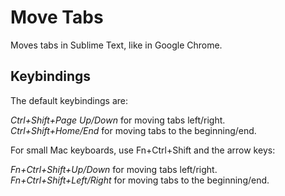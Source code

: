 Move Tabs
=========

Moves tabs in Sublime Text, like in Google Chrome.


Keybindings
-----------

The default keybindings are:

*Ctrl+Shift+Page Up/Down* for moving tabs left/right.  
*Ctrl+Shift+Home/End* for moving tabs to the beginning/end.

For small Mac keyboards, use Fn+Ctrl+Shift and the arrow keys:

*Fn+Ctrl+Shift+Up/Down* for moving tabs left/right.  
*Fn+Ctrl+Shift+Left/Right* for moving tabs to the beginning/end.
